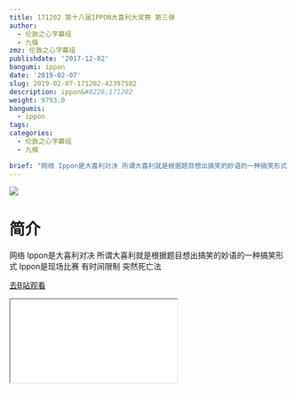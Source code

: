 ```yaml
---
title: 171202 第十八届IPPON大喜利大奖赛 第三弹
author:
  - 伦敦之心字幕组
  - 九條
zmz: 伦敦之心字幕组
publishdate: '2017-12-02'
bangumi: ippon
date: '2019-02-07'
slug: 2019-02-07-171202-42397582
description: ippon&#8226;171202
weight: 9793.0
bangumis:
  - ippon
tags:
categories:
  - 伦敦之心字幕组
  - 九條

brief: "网络 Ippon是大喜利对决 所谓大喜利就是根据题目想出搞笑的妙语的一种搞笑形式 Ippon是现场比赛 有时间限制 突然死亡法"
---
```

![](https://i.imgur.com/li4jepz.jpg)
# 简介  
网络
Ippon是大喜利对决 所谓大喜利就是根据题目想出搞笑的妙语的一种搞笑形式 Ippon是现场比赛 有时间限制 突然死亡法  

[去B站观看](https://www.bilibili.com/video/av42397582/)
<div class ="resp-container"><iframe class="testiframe" src="//player.bilibili.com/player.html?aid=42397582"", scrolling="no", allowfullscreen="true" > </iframe></div> 
